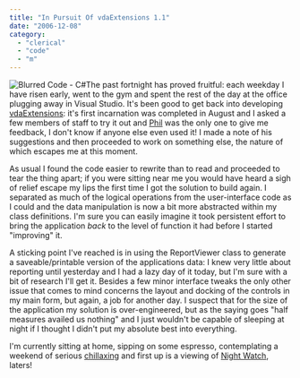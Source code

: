 ```yaml
---
title: "In Pursuit Of vdaExtensions 1.1"
date: "2006-12-08"
category:
  - "clerical"
  - "code"
  - "m"
---
```


![Blurred Code - C#](/wp-content/uploads/2006/12/blurred_code.jpg)The past fortnight has proved fruitful: each weekday I have risen early, went to the gym and spent the rest of the day at the office plugging away in Visual Studio. It's been good to get back into developing [vdaExtensions](/2006/08/09/its-alive/): it's first incarnation was completed in August and I asked a few members of staff to try it out and [Phil](http://philipadamson.blogspot.com/) was the only one to give me feedback, I don't know if anyone else even used it! I made a note of his suggestions and then proceeded to work on something else, the nature of which escapes me at this moment.

As usual I found the code easier to rewrite than to read and proceeded to tear the thing apart; if you were sitting near me you would have heard a sigh of relief escape my lips the first time I got the solution to build again. I separated as much of the logical operations from the user-interface code as I could and the data manipulation is now a bit more abstracted within my class definitions. I'm sure you can easily imagine it took persistent effort to bring the application _back_ to the level of function it had before I started "improving" it.

A sticking point I've reached is in using the ReportViewer class to generate a saveable/printable version of the applications data: I knew very little about reporting until yesterday and I had a lazy day of it today, but I'm sure with a bit of research I'll get it. Besides a few minor interface tweaks the only other issue that comes to mind concerns the layout and docking of the controls in my main form, but again, a job for another day. I suspect that for the size of the application my solution is over-engineered, but as the saying goes "half measures availed us nothing" and I just wouldn't be capable of sleeping at night if I thought I didn't put my absolute best into everything.

I'm currently sitting at home, sipping on some espresso, contemplating a weekend of serious [chillaxing](http://www.urbandictionary.com/define.php?term=Chillaxing) and first up is a viewing of [Night Watch](http://www.imdb.com/title/tt0403358/), laters!
